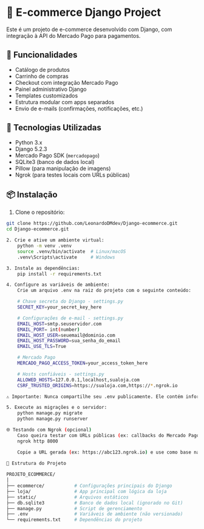 # 🛒 E-commerce Django Project

Este é um projeto de e-commerce desenvolvido com Django, com integração à API do Mercado Pago para pagamentos.

## 🚀 Funcionalidades

- Catálogo de produtos  
- Carrinho de compras  
- Checkout com integração Mercado Pago  
- Painel administrativo Django  
- Templates customizados  
- Estrutura modular com apps separados  
- Envio de e-mails (confirmações, notificações, etc.)

## 🧰 Tecnologias Utilizadas

- Python 3.x  
- Django 5.2.3  
- Mercado Pago SDK (`mercadopago`)  
- SQLite3 (banco de dados local)  
- Pillow (para manipulação de imagens)  
- Ngrok (para testes locais com URLs públicas)

## 📦 Instalação

1. Clone o repositório:

```bash
git clone https://github.com/LeonardoDMdev/Django-ecommerce.git
cd Django-ecommerce.git

2. Crie e ative um ambiente virtual:
    python -m venv .venv
    source .venv/bin/activate  # Linux/macOS
    .venv\Scripts\activate     # Windows

3. Instale as dependências:
    pip install -r requirements.txt

4. Configure as variáveis de ambiente:
    Crie um arquivo .env na raiz do projeto com o seguinte conteúdo:

    # Chave secreta do Django - settings.py
    SECRET_KEY=your_secret_key_here

    # Configurações de e-mail - settings.py
    EMAIL_HOST=smtp.seuservidor.com
    EMAIL_PORT= int(number)
    EMAIL_HOST_USER=seuemail@dominio.com
    EMAIL_HOST_PASSWORD=sua_senha_do_email
    EMAIL_USE_TLS=True

    # Mercado Pago
    MERCADO_PAGO_ACCESS_TOKEN=your_access_token_here

    # Hosts confiáveis - settings.py
    ALLOWED_HOSTS=127.0.0.1,localhost,sualoja.com
    CSRF_TRUSTED_ORIGINS=https://sualoja.com,https://*.ngrok.io

⚠️ Importante: Nunca compartilhe seu .env publicamente. Ele contém informações sensíveis.

5. Execute as migrações e o servidor:
    python manage.py migrate
    python manage.py runserver

🌐 Testando com Ngrok (opcional)
    Caso queira testar com URLs públicas (ex: callbacks do Mercado Pago):
    ngrok http 8000

    Copie a URL gerada (ex: https://abc123.ngrok.io) e use como base nas configurações no CSRF_TRUSTED_ORIGINS='',ALLOWED_HOSTS='' e no views.py row 195 onde diz link=""

📁 Estrutura do Projeto
    
PROJETO_ECOMMERCE/
│
├── ecommerce/           # Configurações principais do Django
├── loja/                # App principal com lógica da loja
├── static/              # Arquivos estáticos
├── db.sqlite3           # Banco de dados local (ignorado no Git)
├── manage.py            # Script de gerenciamento
├── .env                 # Variáveis de ambiente (não versionado)
└── requirements.txt     # Dependências do projeto
